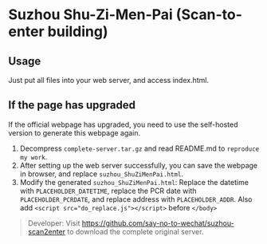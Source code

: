 # Suzhou Shu-Zi-Men-Pai (Scan-to-enter building)

## Usage

Just put all files into your web server, and access index.html. 

## If the page has upgraded

If the official webpage has upgraded, you need to use the self-hosted version to generate this webpage again. 

1. Decompress `complete-server.tar.gz` and read README.md to `reproduce my work`. 
2. After setting up the web server successfully, you can save the webpage in browser, and replace `suzhou_ShuZiMenPai.html`. 
3. Modify the generated `suzhou_ShuZiMenPai.html`: Replace the datetime with `PLACEHOLDER_DATETIME`, replace the PCR date with `PLACEHOLDER_PCRDATE`, and replace address with `PLACEHOLDER_ADDR`. Also add `<script src="do_replace.js"></script>` before `</body>`

> Developer: Visit <https://github.com/say-no-to-wechat/suzhou-scan2enter> to download the complete original server.


